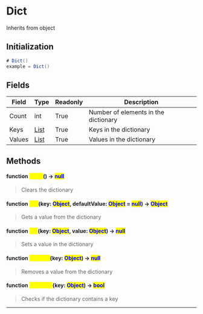 # Dict
Inherits from object
## Initialization
```csharp
# Dict()
example = Dict()
```
## Fields
|Field|Type|Readonly|Description|
|---|---|---|---|
|Count|int|True|Number of elements in the dictionary|
|Keys|[List](../objects/List.md)|True|Keys in the dictionary|
|Values|[List](../objects/List.md)|True|Values in the dictionary|
## Methods
#### function <mark style="color:yellow;">Clear</mark>() → <mark style="color:blue;">null</mark>
> Clears the dictionary

#### function <mark style="color:yellow;">Get</mark>(key: <mark style="color:blue;">Object</mark>, defaultValue: <mark style="color:blue;">Object</mark> = <mark style="color:blue;">null</mark>) → <mark style="color:blue;">Object</mark>
> Gets a value from the dictionary

#### function <mark style="color:yellow;">Set</mark>(key: <mark style="color:blue;">Object</mark>, value: <mark style="color:blue;">Object</mark>) → <mark style="color:blue;">null</mark>
> Sets a value in the dictionary

#### function <mark style="color:yellow;">Remove</mark>(key: <mark style="color:blue;">Object</mark>) → <mark style="color:blue;">null</mark>
> Removes a value from the dictionary

#### function <mark style="color:yellow;">Contains</mark>(key: <mark style="color:blue;">Object</mark>) → <mark style="color:blue;">bool</mark>
> Checks if the dictionary contains a key


---

